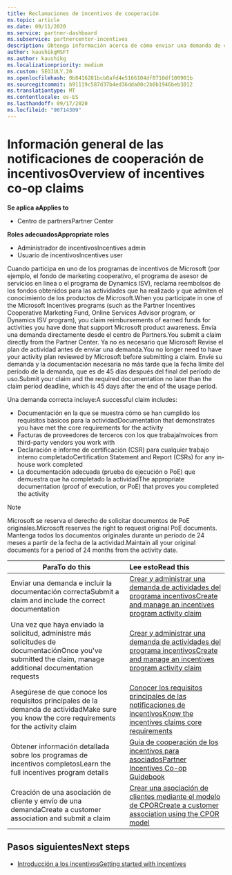 ```yaml
---
title: Reclamaciones de incentivos de cooperación
ms.topic: article
ms.date: 09/11/2020
ms.service: partner-dashboard
ms.subservice: partnercenter-incentives
description: Obtenga información acerca de cómo enviar una demanda de cooperación correcta para sus incentivos organizando la documentación, las facturas, las instrucciones y la prueba de ejecución adecuadas.
author: kaushikgMSFT
ms.author: kaushikg
ms.localizationpriority: medium
ms.custom: SEOJULY.20
ms.openlocfilehash: 0b8416281bcb8afd4e5166104df0710df100901b
ms.sourcegitcommit: b91119c587d37b4ed36dda00c2b0b1946beb3012
ms.translationtype: MT
ms.contentlocale: es-ES
ms.lasthandoff: 09/17/2020
ms.locfileid: "90714309"
---
```

# <a name="overview-of-incentives-co-op-claims"></a><span data-ttu-id="eecba-103">Información general de las notificaciones de cooperación de incentivos</span><span class="sxs-lookup"><span data-stu-id="eecba-103">Overview of incentives co-op claims</span></span>

<span data-ttu-id="eecba-104">**Se aplica a**</span><span class="sxs-lookup"><span data-stu-id="eecba-104">**Applies to**</span></span>

- <span data-ttu-id="eecba-105">Centro de partners</span><span class="sxs-lookup"><span data-stu-id="eecba-105">Partner Center</span></span>

<span data-ttu-id="eecba-106">**Roles adecuados**</span><span class="sxs-lookup"><span data-stu-id="eecba-106">**Appropriate roles**</span></span>

- <span data-ttu-id="eecba-107">Administrador de incentivos</span><span class="sxs-lookup"><span data-stu-id="eecba-107">Incentives admin</span></span>
- <span data-ttu-id="eecba-108">Usuario de incentivos</span><span class="sxs-lookup"><span data-stu-id="eecba-108">Incentives user</span></span>

<span data-ttu-id="eecba-109">Cuando participa en uno de los programas de incentivos de Microsoft (por ejemplo, el fondo de marketing cooperativo, el programa de asesor de servicios en línea o el programa de Dynamics ISV), reclama reembolsos de los fondos obtenidos para las actividades que ha realizado y que admiten el conocimiento de los productos de Microsoft.</span><span class="sxs-lookup"><span data-stu-id="eecba-109">When you participate in one of the Microsoft Incentives programs (such as the Partner Incentives Cooperative Marketing Fund, Online Services Advisor program, or Dynamics ISV program), you claim reimbursements of earned funds for activities you have done that support Microsoft product awareness.</span></span> <span data-ttu-id="eecba-110">Envía una demanda directamente desde el centro de Partners.</span><span class="sxs-lookup"><span data-stu-id="eecba-110">You submit a claim directly from the Partner Center.</span></span> <span data-ttu-id="eecba-111">Ya no es necesario que Microsoft Revise el plan de actividad antes de enviar una demanda.</span><span class="sxs-lookup"><span data-stu-id="eecba-111">You no longer need to have your activity plan reviewed by Microsoft before submitting a claim.</span></span> <span data-ttu-id="eecba-112">Envíe su demanda y la documentación necesaria no más tarde que la fecha límite del período de la demanda, que es de 45 días después del final del período de uso.</span><span class="sxs-lookup"><span data-stu-id="eecba-112">Submit your claim and the required documentation no later than the claim period deadline, which is 45 days after the end of the usage period.</span></span>

<span data-ttu-id="eecba-113">Una demanda correcta incluye:</span><span class="sxs-lookup"><span data-stu-id="eecba-113">A successful claim includes:</span></span>

- <span data-ttu-id="eecba-114">Documentación en la que se muestra cómo se han cumplido los requisitos básicos para la actividad</span><span class="sxs-lookup"><span data-stu-id="eecba-114">Documentation that demonstrates you have met the core requirements for the activity</span></span>
- <span data-ttu-id="eecba-115">Facturas de proveedores de terceros con los que trabaja</span><span class="sxs-lookup"><span data-stu-id="eecba-115">Invoices from third-party vendors you work with</span></span>
- <span data-ttu-id="eecba-116">Declaración e informe de certificación (CSR) para cualquier trabajo interno completado</span><span class="sxs-lookup"><span data-stu-id="eecba-116">Certification Statement and Report (CSRs) for any in-house work completed</span></span>
- <span data-ttu-id="eecba-117">La documentación adecuada (prueba de ejecución o PoE) que demuestra que ha completado la actividad</span><span class="sxs-lookup"><span data-stu-id="eecba-117">The appropriate documentation (proof of execution, or PoE) that proves you completed the activity</span></span> 

>[!NOTE]
><span data-ttu-id="eecba-118">Microsoft se reserva el derecho de solicitar documentos de PoE originales.</span><span class="sxs-lookup"><span data-stu-id="eecba-118">Microsoft reserves the right to request original PoE documents.</span></span> <span data-ttu-id="eecba-119">Mantenga todos los documentos originales durante un período de 24 meses a partir de la fecha de la actividad.</span><span class="sxs-lookup"><span data-stu-id="eecba-119">Maintain all your original documents for a period of 24 months from the activity date.</span></span> 

|<span data-ttu-id="eecba-120">**Para**</span><span class="sxs-lookup"><span data-stu-id="eecba-120">**To do this**</span></span>   |<span data-ttu-id="eecba-121">**Lee esto**</span><span class="sxs-lookup"><span data-stu-id="eecba-121">**Read this**</span></span>   |
|-----------------|:--------------------------------------|
|<span data-ttu-id="eecba-122">Enviar una demanda e incluir la documentación correcta</span><span class="sxs-lookup"><span data-stu-id="eecba-122">Submit a claim and include the correct documentation</span></span>|[<span data-ttu-id="eecba-123">Crear y administrar una demanda de actividades del programa incentivos</span><span class="sxs-lookup"><span data-stu-id="eecba-123">Create and manage an incentives program activity claim</span></span>](create-incentives-claims.md)|
|<span data-ttu-id="eecba-124">Una vez que haya enviado la solicitud, administre más solicitudes de documentación</span><span class="sxs-lookup"><span data-stu-id="eecba-124">Once you've submitted the claim, manage additional documentation requests</span></span>|[<span data-ttu-id="eecba-125">Crear y administrar una demanda de actividades del programa incentivos</span><span class="sxs-lookup"><span data-stu-id="eecba-125">Create and manage an incentives program activity claim</span></span>](create-incentives-claims.md)  |
|<span data-ttu-id="eecba-126">Asegúrese de que conoce los requisitos principales de la demanda de actividad</span><span class="sxs-lookup"><span data-stu-id="eecba-126">Make sure you know the core requirements for the activity claim</span></span>|[<span data-ttu-id="eecba-127">Conocer los requisitos principales de las notificaciones de incentivos</span><span class="sxs-lookup"><span data-stu-id="eecba-127">Know the incentives claims core requirements</span></span>](core-requirements.md)   |
|<span data-ttu-id="eecba-128">Obtener información detallada sobre los programas de incentivos completos</span><span class="sxs-lookup"><span data-stu-id="eecba-128">Learn the full incentives program details</span></span>|[<span data-ttu-id="eecba-129">Guía de cooperación de los incentivos para asociados</span><span class="sxs-lookup"><span data-stu-id="eecba-129">Partner Incentives Co-op Guidebook</span></span>](https://assets.microsoft.com/coop-guidebook.pdf)
|<span data-ttu-id="eecba-130">Creación de una asociación de cliente y envío de una demanda</span><span class="sxs-lookup"><span data-stu-id="eecba-130">Create a customer association and submit a claim</span></span> |[<span data-ttu-id="eecba-131">Crear una asociación de clientes mediante el modelo de CPOR</span><span class="sxs-lookup"><span data-stu-id="eecba-131">Create a customer association using the CPOR model</span></span>](submit-osa-claim.md)|

## <a name="next-steps"></a><span data-ttu-id="eecba-132">Pasos siguientes</span><span class="sxs-lookup"><span data-stu-id="eecba-132">Next steps</span></span>

- [<span data-ttu-id="eecba-133">Introducción a los incentivos</span><span class="sxs-lookup"><span data-stu-id="eecba-133">Getting started with incentives</span></span>](incentives-get-started-intro.md)
